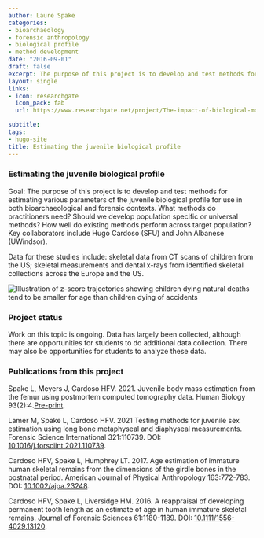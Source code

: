 ```yaml
---
author: Laure Spake
categories:
- bioarchaeology
- forensic anthropology
- biological profile
- method development
date: "2016-09-01"
draft: false
excerpt: The purpose of this project is to develop and test methods for estimating various parameters of the juvenile biological profile for use in both bioarchaeological and forensic contexts
layout: single
links:
- icon: researchgate
  icon_pack: fab
  url: https://www.researchgate.net/project/The-impact-of-biological-mortality-bias-in-growth-on-bioarchaeological-interpretations-of-past-populations

subtitle: 
tags:
- hugo-site
title: Estimating the juvenile biological profile
---
```


### Estimating the juvenile biological profile

Goal: The purpose of this project is to develop and test methods for estimating various parameters of the juvenile biological profile for use in both bioarchaeological and forensic contexts. What methods do practitioners need? Should we develop population specific or universal methods? How well do existing methods perform across target population? Key collaborators include Hugo Cardoso (SFU) and John Albanese (UWindsor).

Data for these studies include: skeletal data from CT scans of children from the US; skeletal measurements and dental x-rays from identified skeletal collections across the Europe and the US. 

![Illustration of z-score trajectories showing children dying natural deaths tend to be smaller for age than children dying of accidents](featured.png)

### Project status

Work on this topic is ongoing. Data has largely been collected, although there are opportunities for students to do additional data collection. There may also be opportunities for students to analyze these data.

### Publications from this project

Spake L, Meyers J, Cardoso HFV. 2021. Juvenile body mass estimation from the femur using postmortem computed tomography data. Human Biology 93(2):4.[Pre-print](https://digitalcommons.wayne.edu/humbiol_preprints/188).

Lamer M, Spake L, Cardoso HFV. 2021 Testing methods for juvenile sex estimation using long bone metaphyseal and diaphyseal measurements. Forensic Science International 321:110739. DOI: [10.1016/j.forsciint.2021.110739](https://doi.org/10.1016/j.forsciint.2021.110739).

Cardoso HFV, Spake L, Humphrey LT. 2017. Age estimation of immature human skeletal remains from the dimensions of the girdle bones in the postnatal period. American Journal of Physical Anthropology 163:772-783. DOI: [10.1002/ajpa.23248](https://doi.org/10.1002/ajpa.23248).

Cardoso HFV, Spake L, Liversidge HM. 2016. A reappraisal of developing permanent tooth length as an estimate of age in human immature skeletal remains. Journal of Forensic Sciences 61:1180-1189. DOI: [10.1111/1556-4029.13120](https://doi.org/10.1111/1556-4029.13120).

